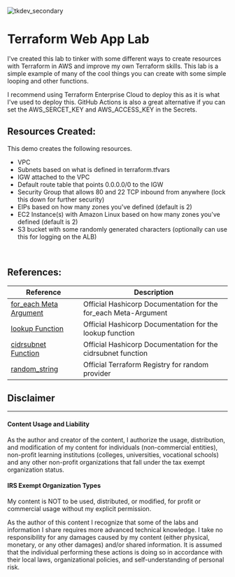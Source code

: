 
![tkdev_secondary](https://github.com/user-attachments/assets/45692378-8f3e-4df0-adb4-74b4d047a0d8)

# Terraform Web App Lab

I've created this lab to tinker with some different ways to create resources with Terraform in AWS and improve my own Terraform skills. This lab is a simple example of many of the cool things you can create with some simple looping and other functions.

I recommend using Terraform Enterprise Cloud to deploy this as it is what I've used to deploy this. GitHub Actions is also a great alternative if you can set the AWS_SERCET_KEY and AWS_ACCESS_KEY in the Secrets.

## Resources Created:
This demo creates the following resources.

- VPC
- Subnets based on what is defined in terraform.tfvars
- IGW attached to the VPC
- Default route table that points 0.0.0.0/0 to the IGW
- Security Group that allows 80 and 22 TCP inbound from anywhere (lock this down for further security)
- EIPs based on how many zones you've defined (default is 2)
- EC2 Instance(s) with Amazon Linux based on how many zones you've defined (default is 2)
- S3 bucket with some randomly generated characters (optionally can use this for logging on the ALB) 


<br>

## References:

| Reference      | Description   | 
| ---------------|---------------|
| [for_each Meta Argument](https://developer.hashicorp.com/terraform/language/meta-arguments/for_each)| Official Hashicorp Documentation for the for_each Meta-Argument
| [lookup Function](https://developer.hashicorp.com/terraform/language/functions/lookup) | Official Hashicorp Documentation for the lookup function
| [cidrsubnet Function](https://developer.hashicorp.com/terraform/language/functions/cidrsubnet) | Official Hashicorp Documentation for the cidrsubnet function
| [random_string](https://registry.terraform.io/providers/hashicorp/random/3.0.0/docs/resources/string) | Official Terraform Registry for random provider

## Disclaimer
---
#### Content Usage and Liability

As the author and creator of the content, I authorize the usage, distribution, and modification of my content for individuals (non-commercial entities), non-profit learning institutions (colleges, universities, vocational schools) and any other non-profit organizations that fall under the tax exempt organization status.

#### IRS Exempt Organization Types

My content is NOT to be used, distributed, or modified, for profit or commercial usage without my explicit permission.

As the author of this content I recognize that some of the labs and information I share requires more advanced technical knowledge. I take no responsibility for any damages caused by my content (either physical, monetary, or any other damages) and/or shared information. It is assumed that the individual performing these actions is doing so in accordance with their local laws, organizational policies, and self-understanding of personal risk.
